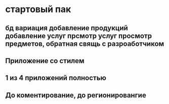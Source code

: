 # стартовый пак 

## бд вариация добавление продукций добавление услуг прсмотр услуг просмотр предметов, обратная свящь с разроаботчиком 

## Приложение со стилем 

## 1 из 4 приложений полностью 

## До коментирование, до регионировангие 
